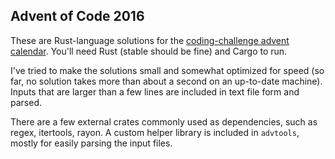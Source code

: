 ## Advent of Code 2016

These are Rust-language solutions for
the [coding-challenge advent calendar](http://adventofcode.com/2016).  You'll
need Rust (stable should be fine) and Cargo to run.

I've tried to make the solutions small and somewhat optimized for speed (so far,
no solution takes more than about a second on an up-to-date machine).  Inputs
that are larger than a few lines are included in text file form and parsed.

There are a few external crates commonly used as dependencies, such as regex,
itertools, rayon.  A custom helper library is included in `advtools`, mostly for
easily parsing the input files.
